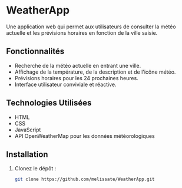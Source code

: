 # WeatherApp

Une application web qui permet aux utilisateurs de consulter la météo actuelle et les prévisions horaires en fonction de la ville saisie.

## Fonctionnalités

- Recherche de la météo actuelle en entrant une ville.
- Affichage de la température, de la description et de l'icône météo.
- Prévisions horaires pour les 24 prochaines heures.
- Interface utilisateur conviviale et réactive.

## Technologies Utilisées

- HTML
- CSS
- JavaScript
- API OpenWeatherMap pour les données météorologiques

## Installation

1. Clonez le dépôt :
   ```bash
   git clone https://github.com/melissate/WeatherApp.git
